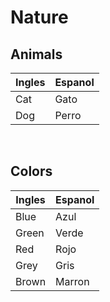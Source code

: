 # Nature

## Animals

| Ingles | Espanol |
| ------ | ------- |
| Cat    | Gato    |
| Dog    | Perro   |

<br>

## Colors

| Ingles | Espanol |
| ------ | ------- |
| Blue   | Azul    |
| Green  | Verde   |
| Red    | Rojo    |
| Grey   | Gris    |
| Brown  | Marron  |
